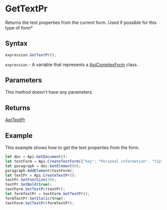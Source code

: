 # GetTextPr

Returns the text properties from the current form.Used if possible for this type of form*

## Syntax

```javascript
expression.GetTextPr();
```

`expression` - A variable that represents a [ApiComplexForm](../ApiComplexForm.md) class.

## Parameters

This method doesn't have any parameters.

## Returns

[ApiTextPr](../../../Word/ApiTextPr/ApiTextPr.md)

## Example

This example shows how to get the text properties from the form.

```javascript editor-pdf
let doc = Api.GetDocument();
let textForm = Api.CreateTextForm({"key": "Personal information", "tip": "Enter your first name", "required": true, "placeholder": "First name", "comb": true, "maxCharacters": 10, "cellWidth": 3, "multiLine": false, "autoFit": false});
let paragraph = doc.GetElement(0);
paragraph.AddElement(textForm);
let textPr = Api.CreateTextPr();
textPr.SetFontSize(30);
textPr.SetBold(true);
textForm.SetTextPr(textPr);
let formTextPr = textForm.GetTextPr();
formTextPr.SetItalic(true);
textForm.SetTextPr(formTextPr);
```

